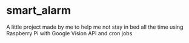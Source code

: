# smart_alarm
A little project made by me to help me not stay in bed all the time using Raspberry Pi with Google Vision API and cron jobs
